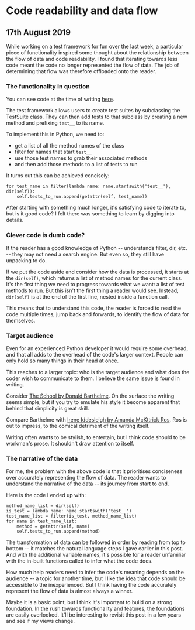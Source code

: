 Code readability and data flow
=

17th August 2019
-

While working on a test framework for fun over the last week, a particular piece of functionality inspired some thought about the relationship between the flow of data and code readability. I found that iterating towards less code meant the code no longer represented the flow of data. The job of determining that flow was therefore offloaded onto the reader.

### The functionality in question

You can see code at the time of writing [here](https://gitlab.com/mmyoungman/test-test-framework/tree/544e1422e8f03f98469ac9b0c0b2042c37228bda).

The test framework allows users to create test suites by subclassing the TestSuite class. They can then add tests to that subclass by creating a new method and prefixing `test__` to its name.

To implement this in Python, we need to:  
- get a list of all the method names of the class  
- filter for names that start `test__`  
- use those test names to grab their associated methods  
- and then add those methods to a list of tests to run

It turns out this can be achieved concisely:  

    for test_name in filter(lambda name: name.startswith('test__'), dir(self)):
        self.tests_to_run.append(getattr(self, test_name))

After starting with something much longer, it's satisfying code to iterate to, but is it good code? I felt there was something to learn by digging into details.

### Clever code is dumb code?

If the reader has a good knowledge of Python -- understands filter, dir, etc. -- they may not need a search engine. But even so, they still have unpacking to do.

If we put the code aside and consider how the data is processed, it starts at the `dir(self)`, which returns a list of method names for the current class. It's the first thing we need to progress towards what we want: a list of test methods to run. But this isn't the first thing a reader would see. Instead, `dir(self)` is at the end of the first line, nested inside a function call. 

This means that to understand this code, the reader is forced to read the code multiple times, jump back and forwards, to identify the flow of data for themselves.

### Target audience

Even for an experienced Python developer it would require some overhead, and that all adds to the overhead of the code's larger context. People can only hold so many things in their head at once.

This reaches to a larger topic: who is the target audience and what does the coder wish to communicate to them. I believe the same issue is found in writing. 

Consider [The School by Donald Barthelme](https://docs.google.com/viewer?a=v&pid=sites&srcid=ZGVmYXVsdGRvbWFpbnxmaWN0aW9ud2l0aGdyZWd5d3cyMDE1fGd4OmJjNGQ1ZWE1NWI0MDBlMw). On the surface the writing seems simple, but if you try to emulate his style it become apparent that behind that simplicity is great skill. 

Compare Barthelme with [Irene Iddesleigh by Amanda McKttrick Ros](http://www.gutenberg.org/files/34181/34181-h/34181-h.htm#chapI). Ros is out to impress, to the comical detriment of the writing itself.

Writing often wants to be stylish, to entertain, but I think code should to be workman's prose. It shouldn't draw attention to itself.

### The narrative of the data

For me, the problem with the above code is that it prioritises conciseness over accurately representing the flow of data. The reader wants to understand the narrative of the data -- its journey from start to end.

Here is the code I ended up with:

    method_name_list = dir(self)
    is_test = lambda name: name.startswith('test__')
    test_name_list = filter(is_test, method_name_list)
    for name in test_name_list:
        method = getattr(self, name)
        self.tests_to_run.append(method)

The transformation of data can be followed in order by reading from top to bottom -- it matches the natural language steps I gave earlier in this post. And with the additional variable names, it's possible for a reader unfamiliar with the in-built functions called to infer what the code does. 

How much help readers need to infer the code's meaning depends on the audience -- a topic for another time, but I like the idea that code should be accessible to the inexperienced. But I think having the code accurately represent the flow of data is almost always a winner.

Maybe it is a basic point, but I think it's important to build on a strong foundation. In the rush towards functionality and features, the foundations are easily overlooked. It'll be interesting to revisit this post in a few years and see if my views change.
